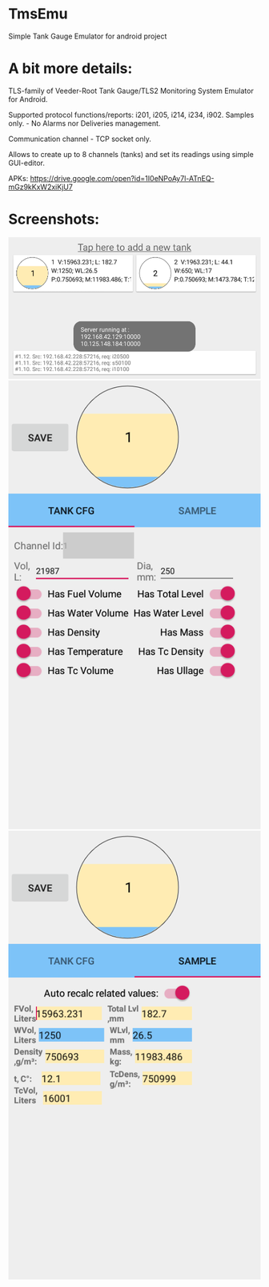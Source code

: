 # TmsEmu

Simple Tank Gauge Emulator for android project

# A bit more details:
TLS-family of Veeder-Root Tank Gauge/TLS2 Monitoring System Emulator for Android.

Supported protocol functions/reports: i201, i205, i214, i234, i902. Samples only. - No Alarms nor Deliveries management. 

Communication channel - TCP socket only.

Allows to create up to 8 channels (tanks) and set its readings using simple GUI-editor.

APKs: https://drive.google.com/open?id=1I0eNPoAy7l-ATnEQ-mGz9kKxW2xiKjU7

# Screenshots:

![Alt text](/ScreenShots/Screenshot_main_1.png?raw=true "Main activity")
![Alt text](/ScreenShots/Screenshot_tank_cfg.png?raw=true "Tank configuration editor")
![Alt text](/ScreenShots/Screenshot_sample.png?raw=true "Tank sample editor")
